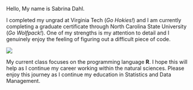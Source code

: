 Hello, My name is Sabrina Dahl.  

I completed my ungrad at Virginia Tech (*Go Hokies!*) and I am currently completing a graduate certificate through North Carolina State University (*Go Wolfpack!*). One of my strengths is my attention to detail and I genuinely enjoy the feeling of figuring out a difficult piece of code. 


![](sidelink.png)

My current class focuses on the programming language **R**. I hope this will help as I continue my career working within the natural sciences. Please enjoy this journey as I continue my education in Statistics and Data Management.
